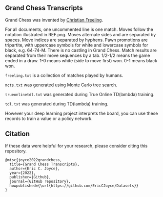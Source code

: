 ## Grand Chess Transcripts

Grand Chess was invented by [Christian Freeling](https://www.mindsports.nl/index.php/arena/grand-chess).

For all documents, one uncommented line is one match. Moves follow the notation illustrated in REF.png. Moves alternate sides and are separated by spaces. Move indices are separated by hyphens. Pawn promotions are tripartite, with uppercase symbols for white and lowercase symbols for black, e.g. 64-74-M. There is no castling in Grand Chess. Match results are separated from their move sequences by a tab. 1/2-1/2 means the game ended in a draw. 1-0 means white (side to move first) won. 0-1 means black won.

`freeling.txt` is a collection of matches played by humans.

`mcts.txt` was generated using Monte Carlo tree search.

`trueonlinetdl.txt` was generated during True Online TD(lambda) training.

`tdl.txt` was generated during TD(lambda) training.

However your deep learning project interprets the board, you can use these records to train a value or a policy network.

## Citation

If these data were helpful for your research, please consider citing this repository.

```
@misc{joyce2022grandchess,
  title={Grand Chess Transcripts},
  author={Eric C. Joyce},
  year={2022},
  publisher={Github},
  journal={GitHub repository},
  howpublished={\url{https://github.com/EricCJoyce/Datasets}}
}
```
